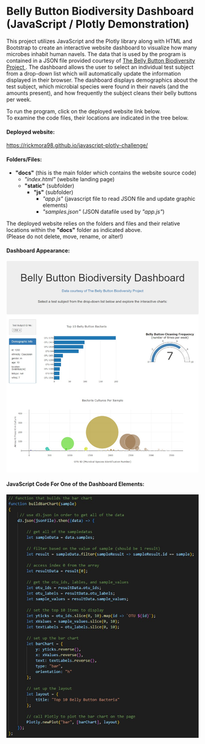 # Belly Button Biodiversity Dashboard (JavaScript / Plotly Demonstration)

This project utilizes JavaScript and the Plotly library along with HTML and Bootstrap to create an interactive website dashboard to 
visualize how many microbes inhabit human navels. The data that is used by the program is contained in a JSON file provided courtesy of
<a href="http://robdunnlab.com/projects/belly-button-biodiversity"> The Belly Button Biodiversity Project </a>.  The dashboard allows the 
user to select an individual test subject from a drop-down list which will automatically update the information displayed in their
browser.  The dashboard displays demographics about the test subject, which microbial species were found in their navels (and the amounts
present), and how frequently the subject cleans their belly buttons per week.

To run the program, click on the deployed website link below. <br>
To examine the code files, their locations are indicated in the tree below.

#### Deployed website: <br>

https://rickmora98.github.io/javascript-plotly-challenge/ <br>

#### Folders/Files:

+ **"docs"** (this is the main folder which contains the website source code) <br>
	- *"index.html"* (website landing page) <br>
	- **"static"** (subfolder) <br>
		- **"js"** (subfolder) <br>
			- *"app.js"* (javascript file to read JSON file and update graphic elements) <br>
			- *"samples.json"* (JSON datafile used by *"app.js"*)
	
The deployed website relies on the folders and files and their relative locations within the **"docs"** folder as indicated above. <br>
(Please do not delete, move, rename, or alter!)

#### Dashboard Appearance:
<img src="/images/DashboardExample.jpg">

#### JavaScript Code For One of the Dashboard Elements:
<img src="/images/CodeSample.jpg">
